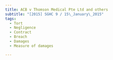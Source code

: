 ```yaml
---
title: ACB v Thomson Medical Pte Ltd and others 
subtitle: "[2015] SGHC 9 / 15\_January\_2015"
tags:
  - Tort
  - Negligence
  - Contract
  - Breach
  - Damages
  - Measure of damages

---
```


